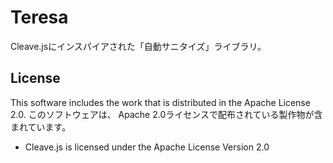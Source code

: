 # Teresa
Cleave.jsにインスパイアされた「自動サニタイズ」ライブラリ。

## License
This software includes the work that is distributed in the Apache License 2.0.
このソフトウェアは、 Apache 2.0ライセンスで配布されている製作物が含まれています。
- Cleave.js is licensed under the Apache License Version 2.0

